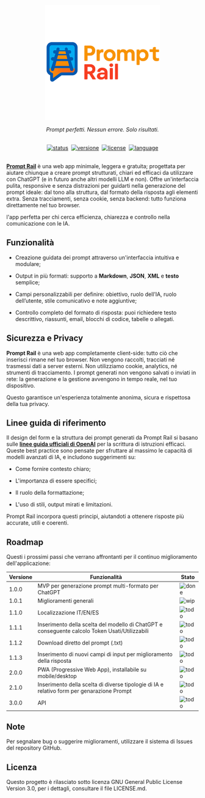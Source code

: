 <div align="center">
   <img src="./Assets/Logo.png" width="300" alt="Prompt Rail Logo - Generatore di prompt IA">
   <p><i>Prompt perfetti. Nessun errore. Solo risultati.</i></p>
</div>
&nbsp;
<div align="center">
   <a href="#"><img alt="status" src="https://img.shields.io/badge/status-active-brightgreen.svg"/></a>&nbsp;
   <a href="#"><img alt="versione" src="https://img.shields.io/badge/version-1.0.0-blue.svg"/></a>&nbsp;
   <a href="#"><img alt="license" src="https://img.shields.io/badge/license-GPLv3.0-blue.svg"/></a>&nbsp;
   <a href="#"><img alt="language" src="https://img.shields.io/badge/language-IT-blue.svg"/></a>
</div>
&nbsp;

[**Prompt Rail**](https://promptrail.app) è una web app minimale, leggera e gratuita; progettata per aiutare chiunque a creare prompt strutturati, chiari ed efficaci da utilizzare con ChatGPT (e in futuro anche altri modelli LLM e non). Offre un'interfaccia pulita, responsive e senza distrazioni per guidarti nella generazione del prompt ideale: dal tono alla struttura, dal formato della risposta agli elementi extra. Senza tracciamenti, senza cookie, senza backend: tutto funziona direttamente nel tuo browser.

l'app perfetta per chi cerca efficienza, chiarezza e controllo nella comunicazione con le IA.
  
## Funzionalità

 - Creazione guidata dei prompt attraverso un'interfaccia intuitiva e modulare;

 - Output in più formati: supporto a **Markdown**, **JSON**, **XML** e **testo** semplice;

 - Campi personalizzabili per definire: obiettivo, ruolo dell’IA, ruolo dell’utente, stile comunicativo e note aggiuntive;

 - Controllo completo del formato di risposta: puoi richiedere testo descrittivo, riassunti, email, blocchi di codice, tabelle o allegati.

## Sicurezza e Privacy

**Prompt Rail** è una web app completamente client-side: tutto ciò che inserisci rimane nel tuo browser.
Non vengono raccolti, tracciati né trasmessi dati a server esterni. Non utilizziamo cookie, analytics, né strumenti di tracciamento.
I prompt generati non vengono salvati o inviati in rete: la generazione e la gestione avvengono in tempo reale, nel tuo dispositivo.

Questo garantisce un'esperienza totalmente anonima, sicura e rispettosa della tua privacy.

## Linee guida di riferimento

Il design del form e la struttura dei prompt generati da Prompt Rail si basano sulle [**linee guida ufficiali di OpenAI**](https://cookbook.openai.com/examples/gpt4-1_prompting_guide) per la scrittura di istruzioni efficaci. Queste best practice sono pensate per sfruttare al massimo le capacità di modelli avanzati di IA, e includono suggerimenti su:

 - Come fornire contesto chiaro;

 - L'importanza di essere specifici;

 - Il ruolo della formattazione;

 - L'uso di stili, output mirati e limitazioni.

Prompt Rail incorpora questi principi, aiutandoti a ottenere risposte più accurate, utili e coerenti.

## Roadmap

Questi i prossimi passi che verrano affrontanti per il continuo miglioramento dell'applicazione:

| Versione | Funzionalità                                                                                   | Stato                                                        |
|----------|------------------------------------------------------------------------------------------------|--------------------------------------------------------------|
| 1.0.0    | MVP per generazione prompt multi-formato per ChatGPT                                           | ![done](https://img.shields.io/badge/Completato-brightgreen) |
| 1.0.1    | Miglioramenti generali                                                                         | ![wip](https://img.shields.io/badge/Sviluppo-yellow)         |
| 1.1.0    | Localizzazione IT/EN/ES                                                                        | ![todo](https://img.shields.io/badge/Inprogettazione-orange) |
| 1.1.1    | Inserimento della scelta del modello di ChatGPT e conseguente calcolo Token Usati/Utilizzabili | ![todo](https://img.shields.io/badge/Progettazione-orange)   |
| 1.1.2    | Download diretto del prompt (.txt)                                                             | ![todo](https://img.shields.io/badge/Progettazione-orange)   |
| 1.1.3    | Inserimento di nuovi campi di input per miglioramento della risposta                           | ![todo](https://img.shields.io/badge/Progettazione-orange)   |
| 2.0.0    | PWA (Progressive Web App), installabile su mobile/desktop                                      | ![todo](https://img.shields.io/badge/Progettazione-orange)   |
| 2.1.0    | Inserimento della scelta di diverse tipologie di IA e relativo form per genarazione Prompt     | ![todo](https://img.shields.io/badge/Progettazione-orange)   |
| 3.0.0    | API                                                                                            | ![todo](https://img.shields.io/badge/Progettazione-orange)   |

## Note

Per segnalare bug o suggerire miglioramenti, utilizzare il sistema di Issues del repository GitHub.

## Licenza

Questo progetto è rilasciato sotto licenza GNU General Public License Version 3.0, per i dettagli, consultare il file LICENSE.md.
